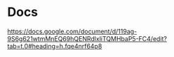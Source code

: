 # Docs
https://docs.google.com/document/d/119ag-9S6g621wtmMnEQ69hQENRdlxliTQMHbaP5-FC4/edit?tab=t.0#heading=h.fqe4nrf64p8